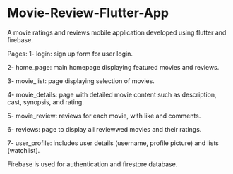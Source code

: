 # Movie-Review-Flutter-App
A movie ratings and reviews mobile application developed using flutter and firebase.

Pages:
1- login: sign up form for user login.

2- home_page: main homepage displaying featured movies and reviews.

3- movie_list: page displaying selection of movies.

4- movie_details: page with detailed movie content such as description, cast, synopsis, and rating.

5- movie_review: reviews for each movie, with like and comments.

6- reviews: page to display all reviewwed movies and their ratings.

7- user_profile: includes user details (username, profile picture) and lists (watchlist).

Firebase is used for authentication and firestore database. 
